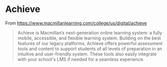 # Achieve

From https://www.macmillanlearning.com/college/us/digital/achieve

> Achieve is Macmillan’s next-generation online learning system: a fully mobile, accessible, and flexible learning system. Building on the best features of our legacy platforms, Achieve offers powerful assessment tools and content to support students of all levels of preparation in an intuitive and user-friendly system. These tools also easily integrate with your school's LMS if needed for a seamless experience.
